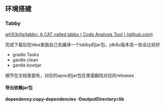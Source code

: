 ## 环境搭建
### Tabby

[wh1t3p1g/tabby: A CAT called tabby ( Code Analysis Tool ) (github.com)](https://github.com/wh1t3p1g/tabby)

完成下载后在Idea里面自己去编译一个tabby的jar包，jdk8u版本高一些会比较好
- gradle Tasks
- gardle clean
- gardle bootjar

细节在文档里面有，对应的apoc的jar包在里面翻找对应的releases

#### 导出依赖jar包
**dependency:copy-dependencies -DoutputDirectory=lib**
